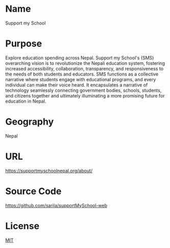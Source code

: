 # Name

Support my School

# Purpose

Explore education spending across Nepal. Support my School's (SMS) overarching vision is to revolutionize the Nepali education system, fostering increased accessibility, collaboration, transparency, and responsiveness to the needs of both students and educators. SMS functions as a collective narrative where students engage with educational programs, and every individual can make their voice heard. It encapsulates a narrative of technology seamlessly connecting government bodies, schools, students, and citizens together and ultimately illuminating a more promising future for education in Nepal.

# Geography

Nepal

# URL

https://supportmyschoolnepal.org/about/

# Source Code

https://github.com/sarila/supportMySchool-web

# License

[MIT](https://github.com/sarila/supportMySchool-web?tab=MIT-1-ov-file#readme) 
